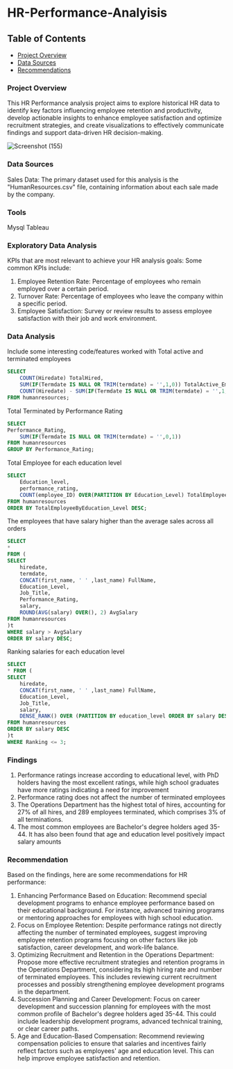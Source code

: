 # HR-Performance-Analyisis

## Table of Contents

- [Project Overview](Project-overview)
- [Data Sources](#data-sources)
- [Recommendations](Recommendations)

### Project Overview

This HR Performance analysis project aims to explore historical HR data to identify key factors influencing employee retention and productivity, develop actionable insights to enhance employee satisfaction and optimize recruitment strategies, and create visualizations to effectively communicate findings and support data-driven HR decision-making.


![Screenshot (155)](https://github.com/user-attachments/assets/86556aea-d1ea-476f-b553-5667c85df8e4)

### Data Sources

Sales Data: The primary dataset used for this analysis is the "HumanResources.csv" file, containing information about each sale made by the company.

### Tools

Mysql
Tableau

### Exploratory Data Analysis

KPIs that are most relevant to achieve your HR analysis goals:
Some common KPIs include:
1. Employee Retention Rate: Percentage of employees who remain employed over a certain period.
2. Turnover Rate: Percentage of employees who leave the company within a specific period.
3. Employee Satisfaction: Survey or review results to assess employee satisfaction with their job and work environment.
   

### Data Analysis

Include some interesting code/features worked with
Total active and terminated employees
```sql
SELECT
	COUNT(Hiredate) TotalHired,
	SUM(IF(Termdate IS NULL OR TRIM(termdate) = '',1,0)) TotalActive_Employee,
	COUNT(Hiredate) - SUM(IF(Termdate IS NULL OR TRIM(termdate) = '',1,0)) TotalTerminated
FROM humanresources;
```
Total Terminated by Performance Rating
```sql
SELECT
Performance_Rating,
	SUM(IF(Termdate IS NULL OR TRIM(termdate) = '',0,1))
FROM humanresources
GROUP BY Performance_Rating;
```
Total Employee for each education level
```sql
SELECT
	Education_level,
	performance_rating,
	COUNT(employee_ID) OVER(PARTITION BY Education_Level) TotalEmployeeByEducation_Level
FROM humanresources
ORDER BY TotalEmployeeByEducation_Level DESC;
```
The employees that have salary higher than the average sales across all orders
```sql
SELECT
*
FROM (
SELECT
    hiredate,
    termdate,
    CONCAT(first_name, ' ' ,last_name) FullName,
    Education_Level,
    Job_Title,
    Performance_Rating,
    salary,
    ROUND(AVG(salary) OVER(), 2) AvgSalary
FROM humanresources
)t 
WHERE salary > AvgSalary 
ORDER BY salary DESC;
```
Ranking salaries for each education level
```sql
SELECT
* FROM (
SELECT
    hiredate,
    CONCAT(first_name, ' ' ,last_name) FullName,
    Education_Level,
    Job_Title,
    salary,
    DENSE_RANK() OVER (PARTITION BY education_level ORDER BY salary DESC) AS Ranking
FROM humanresources
ORDER BY salary DESC
)t
WHERE Ranking <= 3;
```
### Findings
1. Performance ratings increase according to educational level, with PhD holders having the most excellent ratings, while high school graduates have more ratings indicating a need for improvement
2. Performance rating does not affect the number of terminated employees
3. The Operations Department has the highest total of hires, accounting for 27% of all hires, and 289 employees terminated, which comprises 3% of all terminations.
4. The most common employees are Bachelor's degree holders aged 35-44. It has also been found that age and education level positively impact salary amounts


### Recommendation
Based on the findings, here are some recommendations for HR performance:

1. Enhancing Performance Based on Education: Recommend special development programs to enhance employee performance based on their educational background. For instance, advanced training programs or mentoring approaches for employees with high school education.
2. Focus on Employee Retention: Despite performance ratings not directly affecting the number of terminated employees, suggest improving employee retention programs focusing on other factors like job satisfaction, career development, and work-life balance.
3. Optimizing Recruitment and Retention in the Operations Department: Propose more effective recruitment strategies and retention programs in the Operations Department, considering its high hiring rate and number of terminated employees. This includes reviewing current recruitment processes and possibly strengthening employee development programs in the department.
4. Succession Planning and Career Development: Focus on career development and succession planning for employees with the most common profile of Bachelor's degree holders aged 35-44. This could include leadership development programs, advanced technical training, or clear career paths.
5. Age and Education-Based Compensation: Recommend reviewing compensation policies to ensure that salaries and incentives fairly reflect factors such as employees' age and education level. This can help improve employee satisfaction and retention.
